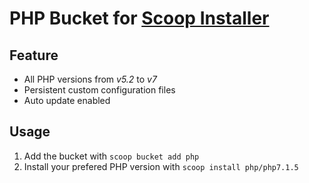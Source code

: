 # PHP Bucket for [Scoop Installer](http://scoop.sh)

## Feature
* All PHP versions from *v5.2* to *v7*
* Persistent custom configuration files
* Auto update enabled

## Usage
1. Add the bucket with `scoop bucket add php`
2. Install your prefered PHP version with `scoop install php/php7.1.5`
